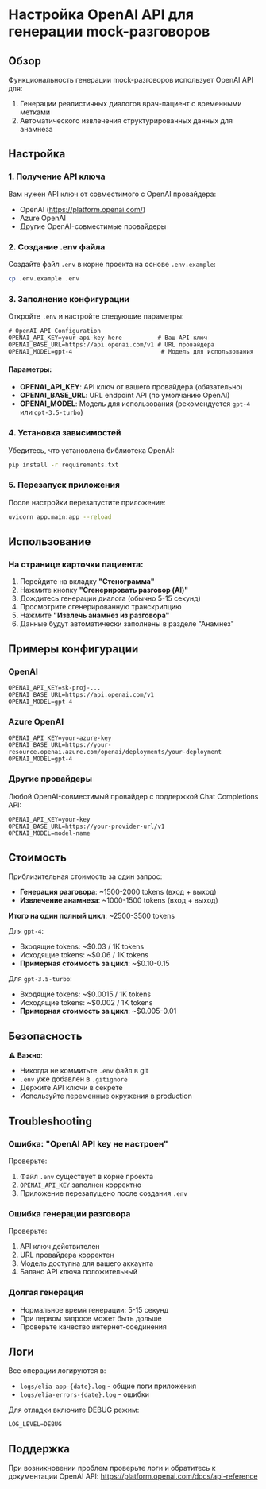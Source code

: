 # Настройка OpenAI API для генерации mock-разговоров

## Обзор

Функциональность генерации mock-разговоров использует OpenAI API для:
1. Генерации реалистичных диалогов врач-пациент с временными метками
2. Автоматического извлечения структурированных данных для анамнеза

## Настройка

### 1. Получение API ключа

Вам нужен API ключ от совместимого с OpenAI провайдера:
- OpenAI (https://platform.openai.com/)
- Azure OpenAI
- Другие OpenAI-совместимые провайдеры

### 2. Создание .env файла

Создайте файл `.env` в корне проекта на основе `.env.example`:

```bash
cp .env.example .env
```

### 3. Заполнение конфигурации

Откройте `.env` и настройте следующие параметры:

```env
# OpenAI API Configuration
OPENAI_API_KEY=your-api-key-here          # Ваш API ключ
OPENAI_BASE_URL=https://api.openai.com/v1 # URL провайдера
OPENAI_MODEL=gpt-4                         # Модель для использования
```

#### Параметры:

- **OPENAI_API_KEY**: API ключ от вашего провайдера (обязательно)
- **OPENAI_BASE_URL**: URL endpoint API (по умолчанию OpenAI)
- **OPENAI_MODEL**: Модель для использования (рекомендуется `gpt-4` или `gpt-3.5-turbo`)

### 4. Установка зависимостей

Убедитесь, что установлена библиотека OpenAI:

```bash
pip install -r requirements.txt
```

### 5. Перезапуск приложения

После настройки перезапустите приложение:

```bash
uvicorn app.main:app --reload
```

## Использование

### На странице карточки пациента:

1. Перейдите на вкладку **"Стенограмма"**
2. Нажмите кнопку **"Сгенерировать разговор (AI)"**
3. Дождитесь генерации диалога (обычно 5-15 секунд)
4. Просмотрите сгенерированную транскрипцию
5. Нажмите **"Извлечь анамнез из разговора"**
6. Данные будут автоматически заполнены в разделе "Анамнез"

## Примеры конфигурации

### OpenAI

```env
OPENAI_API_KEY=sk-proj-...
OPENAI_BASE_URL=https://api.openai.com/v1
OPENAI_MODEL=gpt-4
```

### Azure OpenAI

```env
OPENAI_API_KEY=your-azure-key
OPENAI_BASE_URL=https://your-resource.openai.azure.com/openai/deployments/your-deployment
OPENAI_MODEL=gpt-4
```

### Другие провайдеры

Любой OpenAI-совместимый провайдер с поддержкой Chat Completions API:

```env
OPENAI_API_KEY=your-key
OPENAI_BASE_URL=https://your-provider-url/v1
OPENAI_MODEL=model-name
```

## Стоимость

Приблизительная стоимость за один запрос:

- **Генерация разговора**: ~1500-2000 tokens (вход + выход)
- **Извлечение анамнеза**: ~1000-1500 tokens (вход + выход)

**Итого на один полный цикл**: ~2500-3500 tokens

Для `gpt-4`:
- Входящие tokens: ~$0.03 / 1K tokens
- Исходящие tokens: ~$0.06 / 1K tokens
- **Примерная стоимость за цикл**: ~$0.10-0.15

Для `gpt-3.5-turbo`:
- Входящие tokens: ~$0.0015 / 1K tokens  
- Исходящие tokens: ~$0.002 / 1K tokens
- **Примерная стоимость за цикл**: ~$0.005-0.01

## Безопасность

⚠️ **Важно**:
- Никогда не коммитьте `.env` файл в git
- `.env` уже добавлен в `.gitignore`
- Держите API ключи в секрете
- Используйте переменные окружения в production

## Troubleshooting

### Ошибка: "OpenAI API key не настроен"

Проверьте:
1. Файл `.env` существует в корне проекта
2. `OPENAI_API_KEY` заполнен корректно
3. Приложение перезапущено после создания `.env`

### Ошибка генерации разговора

Проверьте:
1. API ключ действителен
2. URL провайдера корректен
3. Модель доступна для вашего аккаунта
4. Баланс API ключа положительный

### Долгая генерация

- Нормальное время генерации: 5-15 секунд
- При первом запросе может быть дольше
- Проверьте качество интернет-соединения

## Логи

Все операции логируются в:
- `logs/elia-app-{date}.log` - общие логи приложения
- `logs/elia-errors-{date}.log` - ошибки

Для отладки включите DEBUG режим:

```env
LOG_LEVEL=DEBUG
```

## Поддержка

При возникновении проблем проверьте логи и обратитесь к документации OpenAI API:
https://platform.openai.com/docs/api-reference

